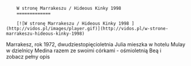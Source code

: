 
        W stronę Marrakeszu / Hideous Kinky 1998 
        =============
        
        [![W stronę Marrakeszu / Hideous Kinky 1998 ](http://vidos.pl/images/player.gif)](http://vidos.pl/w-strone-marrakeszu-hideous-kinky-1998)
        
        
 Marrakesz, rok 1972, dwudziestopięcioletnia Julia mieszka w hotelu Mulay w dzielnicy Medina razem ze swoimi córkami - ośmioletnią Beą i zobacz pełny opis
    